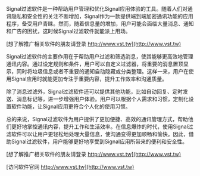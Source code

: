 Signal过滤软件是一种帮助用户管理和优化Signal应用体验的工具。随着人们对通讯隐私和安全性的关注不断增加，Signal作为一款提供端到端加密通讯功能的应用程序，备受用户青睐。然而，随着信息量的增加，用户可能会面临大量消息、通知和广告的困扰，这时候Signal过滤软件就能派上用场。

[想了解推广相关软件的朋友请登录 http://www.vst.tw](http://www.vst.tw)

Signal过滤软件的主要作用在于帮助用户过滤和筛选消息，使其能够更高效地管理通讯内容。通过设定规则和条件，用户可以自定义过滤器，将重要的消息置顶显示，同时将垃圾信息或者不重要的通知自动隐藏或分类整理。这样一来，用户在使用Signal应用时就能更加专注于重要内容，提升工作效率和沟通质量。

除了消息过滤外，Signal过滤软件还可以提供其他功能，比如自动回复、定时发送、消息标记等，进一步增强用户体验。用户可以根据个人需求和习惯，定制化设置软件功能，让Signal应用更符合个人化的使用习惯。

总的来说，Signal过滤软件为用户提供了更加便捷、高效的通讯管理方式，帮助他们更好地掌控通讯内容，提升工作和生活效率。在信息爆炸的时代，使用Signal过滤软件可以让用户更轻松地处理大量信息，使沟通变得更加顺畅和愉快。因此，借助Signal过滤软件，用户能够更好地享受到Signal应用所带来的便利和安全性。

[想了解推广相关软件的朋友请登录 http://www.vst.tw](http://www.vst.tw)


[访问软件官网 http://www.vst.tw](http://www.vst.tw)
